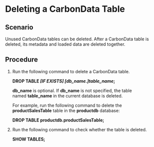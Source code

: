 # Deleting a CarbonData Table<a name="EN-US_TOPIC_0125375423"></a>

## Scenario<a name="s06809ac5a988461298f56f1bdbc8677c"></a>

Unused CarbonData tables can be deleted. After a CarbonData table is deleted, its metadata and loaded data are deleted together.

## Procedure<a name="s958672930b05437b94bd6283ab977949"></a>

1.  Run the following command to delete a CarbonData table.

    **DROP TABLE  _\[IF EXISTS\] \[db\_name.\]table\_name_;**

    **db\_name** is optional. If **db\_name** is not specified, the table named **table\_name**  in the current database is deleted.

    For example, run the following command to delete the  **productSalesTable** table in the **productdb**  database:

    **DROP TABLE productdb.productSalesTable;**

2.  Run the following command to check whether the table is deleted.

    **SHOW TABLES;**


